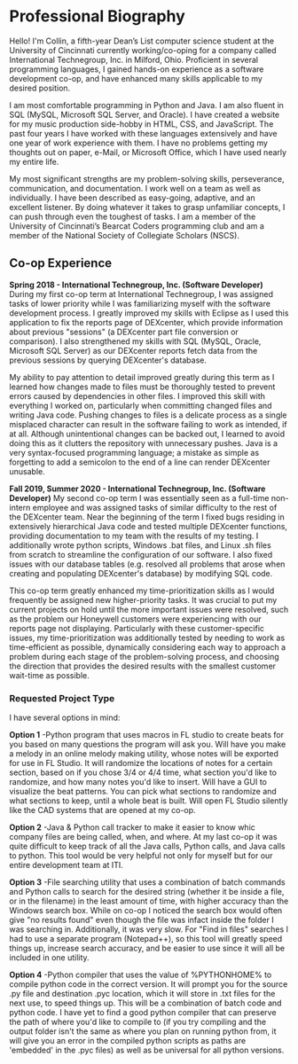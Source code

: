 # Professional Biography

Hello! I'm Collin, a fifth-year Dean’s List computer science student at the University of Cincinnati currently working/co-oping for a company called International Technegroup, Inc. in Milford, Ohio. Proficient in several programming languages, I gained hands-on experience as a software development co-op, and have enhanced many skills applicable to my desired position.

I am most comfortable programming in Python and Java. I am also fluent in SQL (MySQL, Microsoft SQL Server, and Oracle). I have created a website for my music production side-hobby in HTML, CSS, and JavaScript. The past four years I have worked with these languages extensively and have one year of work experience with them. I have no problems getting my thoughts out on paper, e-Mail, or Microsoft Office, which I have used nearly my entire life. 

My most significant strengths are my problem-solving skills, perseverance, communication, and documentation. I work well on a team as well as individually. I have been described as easy-going, adaptive, and an excellent listener. By doing whatever it takes to grasp unfamiliar concepts, I can push through even the toughest of tasks. I am a member of the University of Cincinnati’s Bearcat Coders programming club and am a member of the National Society of Collegiate Scholars (NSCS). 


## Co-op Experience

**Spring 2018 - International Technegroup, Inc. (Software Developer)**
During my first co-op term at International Technegroup, I was assigned tasks of lower priority while I was familiarizing myself with the software development process. I greatly improved my skills with Eclipse as I used this application to fix the reports page of DEXcenter, which provide information about previous "sessions" (a DEXcenter part file conversion or comparison). I also strengthened my skills with SQL (MySQL, Oracle, Microsoft SQL Server) as our DEXcenter reports fetch data from the previous sessions by querying DEXcenter's database. 

My ability to pay attention to detail improved greatly during this term as I learned how changes made to files must be thoroughly tested to prevent errors caused by dependencies in other files. I improved this skill with everything I worked on, particularly when committing changed files and writing Java code. Pushing changes to files is a delicate process as a single misplaced character can result in the software failing to work as intended, if at all. Although unintentional changes can be backed out, I learned to avoid doing this as it clutters the repository with unnecessary pushes. Java is a very syntax-focused programming language; a mistake as simple as forgetting to add a semicolon to the end of a line can render DEXcenter unusable. 

**Fall 2019, Summer 2020 - International Technegroup, Inc. (Software Developer)**
My second co-op term I was essentially seen as a full-time non-intern employee and was assigned tasks of similar difficulty to the rest of the DEXcenter team. Near the beginning of the term I fixed bugs residing in extensively hierarchical Java code and tested multiple DEXcenter functions, providing documentation to my team with the results of my testing. I additionally wrote python scripts, Windows .bat files, and Linux .sh files from scratch to streamline the configuration of our software. I also fixed issues with our database tables (e.g. resolved all problems that arose when creating and populating DEXcenter's database) by modifying SQL code.

This co-op term greatly enhanced my time-prioritization skills as I would frequently be assigned new higher-priority tasks. It was crucial to put my current projects on hold until the more important issues were resolved, such as the problem our Honeywell customers were experiencing with our reports page not displaying. Particularly with these customer-specific issues, my time-prioritization was additionally tested by needing to work as time-efficient as possible, dynamically considering each way to approach a problem during each stage of the problem-solving process, and choosing the direction that provides the desired results with the smallest customer wait-time as possible.

### Requested Project Type
I have several options in mind:

**Option 1**
-Python program that uses macros in FL studio to create beats for you based on many questions the program will ask you. Will have you make a melody in an online melody making utility, whose notes will be exported for use in FL Studio. It will randomize the locations of notes for a certain section, based on if you chose 3/4 or 4/4 time, what section you'd like to randomize, and how many notes you'd like to insert. Will have a GUI to visualize the beat patterns. You can pick what sections to randomize and what sections to keep, until a whole beat is built. Will open FL Studio silently like the CAD systems that are opened at my co-op.

**Option 2**
-Java & Python call tracker to make it easier to know whic company files are being called, when, and where. At my last co-op it was quite difficult to keep track of all the Java calls, Python calls, and Java calls to python. This tool would be very helpful not only for myself but for our entire development team at ITI.

**Option 3**
-File searching utility that uses a combination of batch commands and Python calls to search for the desired string (whether it be inside a file, or in the filename) in the least amount of time, with higher accuracy than the Windows search box. While on co-op I noticed the search box would often give "no results found" even though the file was infact inside the folder I was searching in. Additionally, it was very slow. For "Find in files" searches I had to use a separate program (Notepad++), so this tool will greatly speed things up, increase search accuracy, and be easier to use since it will all be included in one utility. 

**Option 4** 
-Python compiler that uses the value of %PYTHONHOME% to compile python code in the correct version. It will prompt you for the source .py file and destination .pyc location, which it will store in .txt files for the next use, to speed things up. This will be a combination of batch code and python code. I have yet to find a good python compiler that can preserve the path of where you'd like to compile to (if you try compiling and the output folder isn't the same as where you plan on running python from, it will give you an error in the compiled python scripts as paths are 'embedded' in the .pyc files) as well as be universal for all python versions. 
